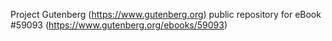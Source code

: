 Project Gutenberg (https://www.gutenberg.org) public repository for
eBook #59093 (https://www.gutenberg.org/ebooks/59093)
